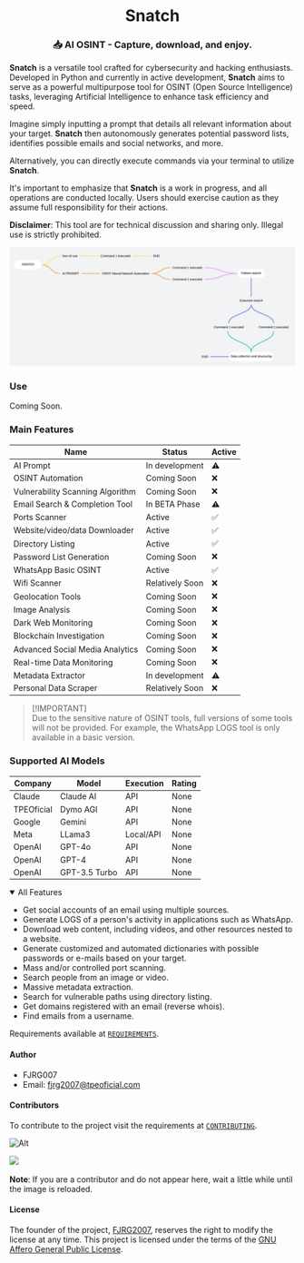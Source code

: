 <div align="center">

# Snatch

### 📥 AI OSINT - Capture, download, and enjoy.
</div>

**Snatch** is a versatile tool crafted for cybersecurity and hacking enthusiasts. Developed in Python and currently in active development, **Snatch** aims to serve as a powerful multipurpose tool for OSINT (Open Source Intelligence) tasks, leveraging Artificial Intelligence to enhance task efficiency and speed.

Imagine simply inputting a prompt that details all relevant information about your target. **Snatch** then autonomously generates potential password lists, identifies possible emails and social networks, and more.

Alternatively, you can directly execute commands via your terminal to utilize **Snatch**.

It's important to emphasize that **Snatch** is a work in progress, and all operations are conducted locally. Users should exercise caution as they assume full responsibility for their actions.

**Disclaimer**: This tool are for technical discussion and sharing only. Illegal use is strictly prohibited.

<img src="./docs/images/basic-diagram.jpeg" loading="lazy" />

### Use
Coming Soon.

### Main Features

| Name                              | Status              | Active |
|-----------------------------------|---------------------|--------|
| AI Prompt                         | In development      |   ⚠️   |
| OSINT Automation	                | Coming Soon	      |   ❌   |
| Vulnerability Scanning Algorithm  | Coming Soon         |   ❌   |
| Email Search & Completion Tool    | In BETA Phase       |   ⚠️   |
| Ports Scanner                     | Active              |   ✅   |
| Website/video/data Downloader     | Active              |   ✅   |
| Directory Listing                 | Active              |   ✅   |
| Password List Generation          | Coming Soon         |   ❌   |
| WhatsApp Basic OSINT              | Active              |   ✅   |
| Wifi Scanner                      | Relatively Soon     |   ❌   |
| Geolocation Tools	                | Coming Soon	      |   ❌   |
| Image Analysis	                | Coming Soon	      |   ❌   |
| Dark Web Monitoring	            | Coming Soon	      |   ❌   |
| Blockchain Investigation	        | Coming Soon	      |   ❌   |
| Advanced Social Media Analytics   | Coming Soon	      |   ❌   |
| Real-time Data Monitoring	        | Coming Soon	      |   ❌   |
| Metadata Extractor	            | In development	  |   ⚠️   |
| Personal Data Scraper             | Relatively Soon     |   ❌   |

> [!IMPORTANT]\
> Due to the sensitive nature of OSINT tools, full versions of some tools will not be provided. For example, the WhatsApp LOGS tool is only available in a basic version.

### Supported AI Models

| Company                        | Model               | Execution   | Rating  |
|--------------------------------|---------------------|-------------|---------|
| Claude                         | Claude AI           | API         | None    |
| TPEOficial                     | Dymo AGI            | API         | None    |
| Google                         | Gemini              | API         | None    |
| Meta                           | LLama3              | Local/API   | None    |
| OpenAI                         | GPT-4o              | API         | None    |
| OpenAI                         | GPT-4               | API         | None    |
| OpenAI                         | GPT-3.5 Turbo       | API         | None    |

<details open>
<summary>All Features</summary>

- Get social accounts of an email using multiple sources.
- Generate LOGS of a person's activity in applications such as WhatsApp.
- Download web content, including videos, and other resources nested to a website.
- Generate customized and automated dictionaries with possible passwords or e-mails based on your target.
- Mass and/or controlled port scanning.
- Search people from an image or video.
- Massive metadata extraction.
- Search for vulnerable paths using directory listing.
- Get domains registered with an email (reverse whois).
- Find emails from a username.

</details>

Requirements available at [`REQUIREMENTS`](./docs/REQUIREMENTS.md).

#### Author
 - FJRG007
 - Email: [fjrg2007@tpeoficial.com](mailto:fjrg2007@tpeoficial.com)

#### Contributors
To contribute to the project visit the requirements at [`CONTRIBUTING`](./docs/dev/CONTRIBUTING.md).

![Alt](https://repobeats.axiom.co/api/embed/752f1062974e1799dfb603d420343078a9e4a378.svg "Snatch analytics image")

<a href="https://github.com/FJRG2007/snatch/graphs/contributors">
    <img src="https://contrib.rocks/image?repo=FJRG2007/snatch&v=2" class="not-center" loading="lazy" />
</a>

**Note**: If you are a contributor and do not appear here, wait a little while until the image is reloaded.

#### License
The founder of the project, [FJRG2007](https://github.com/FJRG2007/), reserves the right to modify the license at any time.
This project is licensed under the terms of the [GNU Affero General Public License](./LICENSE).